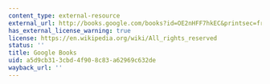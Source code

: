 ```yaml
---
content_type: external-resource
external_url: http://books.google.com/books?id=OE2nHFF7hkEC&printsec=frontcover
has_external_license_warning: true
license: https://en.wikipedia.org/wiki/All_rights_reserved
status: ''
title: Google Books
uid: a5d9cb31-3cbd-4f90-8c83-a62969c632de
wayback_url: ''
---
```


